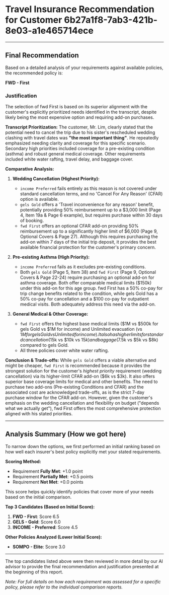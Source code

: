 # Travel Insurance Recommendation for Customer 6b27a1f8-7ab3-421b-8e03-a1e465714ece

---

## Final Recommendation
Based on a detailed analysis of your requirements against available policies, the recommended policy is:

**FWD - First**

### Justification
The selection of fwd First is based on its superior alignment with the customer's explicitly prioritized needs identified in the transcript, despite likely being the most expensive option and requiring add-on purchases.

**Transcript Prioritization:** The customer, Mr. Lim, clearly stated that the potential need to cancel the trip due to his sister's rescheduled wedding clashing with travel dates was **"the most important thing"**. He repeatedly emphasized needing clarity and coverage for this specific scenario. Secondary high priorities included coverage for a pre-existing condition (asthma) and robust general medical coverage. Other requirements included white water rafting, travel delay, and baggage cover.

**Comparative Analysis:**
1.  **Wedding Cancellation (Highest Priority):** 
    *   `income Preferred` fails entirely as this reason is not covered under standard cancellation terms, and no 'Cancel For Any Reason' (CFAR) option is available.
    *   `gels Gold` offers a 'Travel inconvenience for any reason' benefit, potentially providing 50% reimbursement up to a $3,000 limit (Page 4, Item 19a & Page 6 example), but requires purchase within 30 days of booking.
    *   `fwd First` offers an optional CFAR add-on providing 50% reimbursement up to a significantly higher limit of $6,000 (Page 9, Optional Covers & Page 27). Although this requires purchasing the add-on within 7 days of the initial trip deposit, it provides the best available financial protection for the customer's primary concern.

2.  **Pre-existing Asthma (High Priority):**
    *   `income Preferred` fails as it excludes pre-existing conditions.
    *   Both `gels Gold` (Page 5, Item 38) and `fwd First` (Page 9, Optional Covers & Page 22-24) require purchasing an optional add-on for asthma coverage. Both offer comparable medical limits ($150k) under this add-on for this age group. fwd First has a 50% co-pay for trip change benefits related to the condition, while gels Gold has a 50% co-pay for cancellation and a $100 co-pay for outpatient medical visits. Both adequately address this need via the add-on.

3.  **General Medical & Other Coverage:**
    *   `fwd First` offers the highest base medical limits ($1M vs $500k for gels Gold vs $1M for income) and Unlimited evacuation (vs $1M for gels Gold vs Unlimited for income). It also has higher limits for standard cancellation ($15k vs $10k vs $15k) and baggage ($7.5k vs $5k vs $8k) compared to gels Gold.
    *   All three policies cover white water rafting.

**Conclusion & Trade-offs:** While `gels Gold` offers a viable alternative and might be cheaper, `fwd First` is recommended because it provides the strongest solution for the customer's *highest priority* requirement (wedding cancellation) via its higher-limit CFAR add-on ($6k vs $3k). It also offers superior base coverage limits for medical and other benefits. The need to purchase two add-ons (Pre-existing Conditions and CFAR) and the associated cost are acknowledged trade-offs, as is the strict 7-day purchase window for the CFAR add-on. However, given the customer's emphasis on the wedding cancellation and flexibility on budget ("depends what we actually get"), fwd First offers the most comprehensive protection aligned with his stated priorities.

---

## Analysis Summary (How we got here)
To narrow down the options, we first performed an initial ranking based on how well each insurer's best policy explicitly met your stated requirements.

**Scoring Method:**
- Requirement **Fully Met**: +1.0 point
- Requirement **Partially Met**: +0.5 points
- Requirement **Not Met**: +0.0 points

This score helps quickly identify policies that cover more of your needs based on the initial comparison.

**Top 3 Candidates (Based on Initial Score):**
1. **FWD - First**: Score 6.5
2. **GELS - Gold**: Score 6.0
3. **INCOME - Preferred**: Score 4.5

**Other Policies Analyzed (Lower Initial Score):**
- **SOMPO - Elite**: Score 3.0

---

The top candidates listed above were then reviewed in more detail by our AI advisor to provide the final recommendation and justification presented at the beginning of this report.

*Note: For full details on how each requirement was assessed for a specific policy, please refer to the individual comparison reports.*